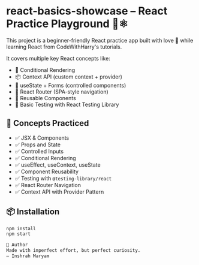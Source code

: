 # react-basics-showcase – React Practice Playground 🧪⚛️

This project is a beginner-friendly React practice app built with love 💙 while learning React from CodeWithHarry's tutorials.

It covers multiple key React concepts like:
- 🔁 Conditional Rendering
- 📦 Context API (custom context + provider)
- 🧮 useState + Forms (controlled components)
- 🧭 React Router (SPA-style navigation)
- 🧱 Reusable Components
- 🧪 Basic Testing with React Testing Library


## 🧠 Concepts Practiced

- ✅ JSX & Components
- ✅ Props and State
- ✅ Controlled Inputs
- ✅ Conditional Rendering
- ✅ useEffect, useContext, useState
- ✅ Component Reusability
- ✅ Testing with `@testing-library/react`
- ✅ React Router Navigation
- ✅ Context API with Provider Pattern

## 📦 Installation

```bash
npm install
npm start

🙌 Author
Made with imperfect effort, but perfect curiosity.
— Inshrah Maryam
